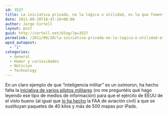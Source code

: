```yaml
---
id: 3527
title: La iniciativa privada, no la lógica o utilidad, es la que fomenta la adopción de la tecnología
date: 2011-09-20T18:47:24+00:00
author: Jorge Cortell
layout: post
guid: http://cortell.net/blog/?p=3527
permalink: /2011/09/20/la-iniciativa-privada-no-la-logica-o-utilidad-es-la-que-fomenta-la-adopcion-de-la-tecnologia/
wpsd_autopost:
  - "1"
categories:
  - General
  - Humor y curiosidades
  - Noticias
  - Technology
---
```

En un claro ejemplo de que &#8220;inteligencia militar&#8221; es un oxímoron, ha hecho falta la <a title="http://www.dvidshub.net/news/71885/semper-fipad-marine-corps-aviators-use-popular-tablet-afghanistan" href="http://www.dvidshub.net/news/71885/semper-fipad-marine-corps-aviators-use-popular-tablet-afghanistan" target="_blank">iniciativa de varios pilotos militares</a> (no me preguntéis qué hago leyendo ese tipo de medios de información) para que el ejército de EEUU de el visto bueno (al igual que <a title="http://www.aviationschoolsonline.com/blog/apple-ipad-making-its-way-to-a-cockpit-near-you" href="http://www.aviationschoolsonline.com/blog/apple-ipad-making-its-way-to-a-cockpit-near-you" target="_blank">lo ha hecho</a> la FAA de aviación civil) a que se sustituyan paquetes de 40 kilos y más de 500 mapas por iPads.